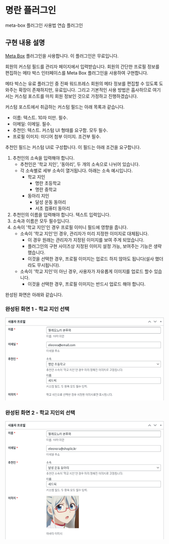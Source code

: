 # 명란 플러그인

meta-box 플러그인 사용법 연습 플러그인


## 구현 내용 설명

[Meta Box](https://wordpress.org/plugins/meta-box/) 플러그인을 사용합니다.
이 플러그인은 무료입니다.

회원의 커스텀 필드를 관리자 페이지에서 입력받습니다. 회원의 간단한 프로필 정보를 편집하는
메타 박스 인터페이스를 Meta Box 플러그인을 사용하여 구현합니다.

메타 박스는 유료 플러그인 중 진짜 워드프레스 회원의 메타 정보를 편집할 수 있도록 도와주는
확장이 존재하지만, 유료입니다. 그리고 기본적인 사용 방법은 흡사하므로 여기서는 커스텀 포스트를 
마치 회원 정보인 것으로 가정하고 진행하겠습니다.

커스텀 포스트에서 취급하는 커스텀 필드는 아래 목록과 같습니다.
- 이름: 텍스트. 10자 미만. 필수.
- 이메일: 이메일. 필수.
- 추천인: 텍스트. 커스텀 UI 형태를 요구함. 모두 필수.
- 프로필 이미지: 미디어 첨부 이미지. 조건부 필수.

추천인 필드는 커스텀 UI로 구성합니다. 이 필드는 아래 조건을 요구합니다.
1. 추천인의 소속을 입력해야 합니다.
   * 추천인은 '학교 지인', '동아리', 두 개의 소속으로 나뉘어 있습니다.
   * 각 소속별로 세부 소속이 열거됩니다. 아래는 소속 예시입니다.
     * 학교 지인
       * 명란 초등학교
       * 명란 중학교
     * 동아리 지인
       * 달성 운동 동아리
       * 서초 컴퓨터 동아리
2. 추천인의 이름을 입력해야 합니다. 텍스트 입력입니다.
3. 소속과 이름은 모두 필수입니다.
4. 소속이 '학교 지인'인 경우 프로필 이미니 필드에 영향을 줍니다.
   * 소속이 '학교 지인'인 경우, 관리자가 미리 지정한 이미지로 대체됩니다.
     * 이 경우 원래는 관리자가 지정된 이미지를 보여 주게 되었습니다.
     * 플러그인의 구현 사이즈상 지정된 이미지 설정 가능, 보여주는 기능은 생략했습니다.
     * 이것을 선택한 경우, 프로필 이미지는 업로드 하지 않아도 됩니다(설사 했더라도 무시됩니다).
   * 소속이 '학교 지인'이 아닌 경우, 사용자가 자유롭게 이미지를 업로드 할수 있습니다.
     * 이것을 선택한 경우, 프로필 이미지는 반드시 업로드 해야 합니다.

완성된 화면은 아래와 같습니다.

### 완성된 화면 1 - 학교 지인 선택
![](./screenshot1.png)

### 완성된 화면 2 - 학교 지인외 선택
![](./screenshot2.png)

